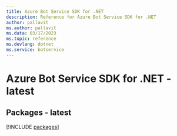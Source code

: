 ```yaml
---
title: Azure Bot Service SDK for .NET
description: Reference for Azure Bot Service SDK for .NET
author: pallavit
ms.author: pallavit
ms.data: 03/17/2023
ms.topic: reference
ms.devlang: dotnet
ms.service: botservice
---
```

# Azure Bot Service SDK for .NET - latest
## Packages - latest
[!INCLUDE [packages](bot-service-index.md)]